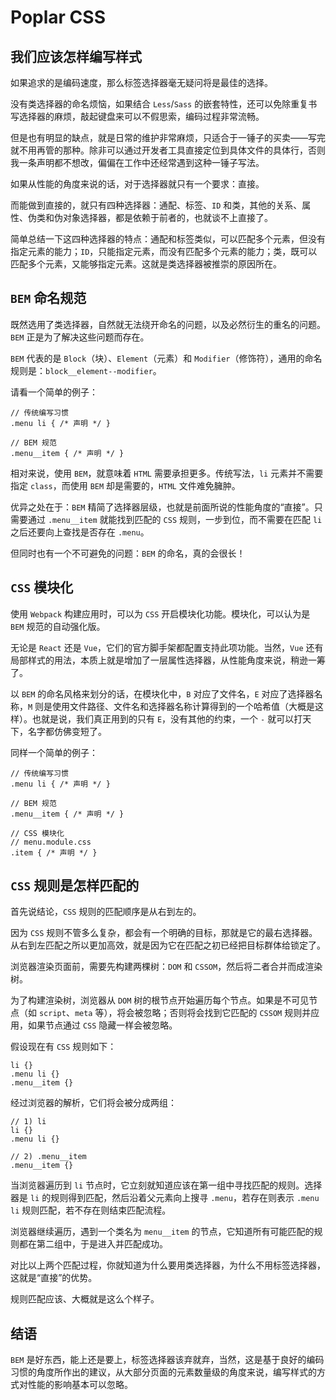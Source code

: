 # Poplar CSS

## 我们应该怎样编写样式

如果追求的是编码速度，那么标签选择器毫无疑问将是最佳的选择。

没有类选择器的命名烦恼，如果结合 `Less`/`Sass` 的嵌套特性，还可以免除重复书写选择器的麻烦，敲起键盘来可以不假思索，编码过程非常流畅。

但是也有明显的缺点，就是日常的维护非常麻烦，只适合于一锤子的买卖——写完就不用再管的那种。除非可以通过开发者工具直接定位到具体文件的具体行，否则我一条声明都不想改，偏偏在工作中还经常遇到这种一锤子写法。

如果从性能的角度来说的话，对于选择器就只有一个要求：直接。

而能做到直接的，就只有四种选择器：通配、标签、`ID` 和类，其他的关系、属性、伪类和伪对象选择器，都是依赖于前者的，也就谈不上直接了。

简单总结一下这四种选择器的特点：通配和标签类似，可以匹配多个元素，但没有指定元素的能力；`ID`，只能指定元素，而没有匹配多个元素的能力；类，既可以匹配多个元素，又能够指定元素。这就是类选择器被推崇的原因所在。

## `BEM` 命名规范

既然选用了类选择器，自然就无法绕开命名的问题，以及必然衍生的重名的问题。`BEM` 正是为了解决这些问题而存在。

`BEM` 代表的是 `Block`（块）、`Element`（元素）和 `Modifier`（修饰符），通用的命名规则是：`block__element--modifier`。

请看一个简单的例子：

```
// 传统编写习惯
.menu li { /* 声明 */ }

// BEM 规范
.menu__item { /* 声明 */ }
```

相对来说，使用 `BEM`，就意味着 `HTML` 需要承担更多。传统写法，`li` 元素并不需要指定 `class`，而使用 `BEM` 却是需要的，`HTML` 文件难免臃肿。

优异之处在于：`BEM` 精简了选择器层级，也就是前面所说的性能角度的“直接”。只需要通过 `.menu__item` 就能找到匹配的 `CSS` 规则，一步到位，而不需要在匹配 `li` 之后还要向上查找是否存在 `.menu`。

但同时也有一个不可避免的问题：`BEM` 的命名，真的会很长！

## `CSS` 模块化

使用 `Webpack` 构建应用时，可以为 `CSS` 开启模块化功能。模块化，可以认为是 `BEM` 规范的自动强化版。

无论是 `React` 还是 `Vue`，它们的官方脚手架都配置支持此项功能。当然，`Vue` 还有局部样式的用法，本质上就是增加了一层属性选择器，从性能角度来说，稍逊一筹了。

以 `BEM` 的命名风格来划分的话，在模块化中，`B` 对应了文件名，`E` 对应了选择器名称，`M` 则是使用文件路径、文件名和选择器名称计算得到的一个哈希值（大概是这样）。也就是说，我们真正用到的只有 `E`，没有其他的约束，一个 `-` 就可以打天下，名字都仿佛变短了。

同样一个简单的例子：

```
// 传统编写习惯
.menu li { /* 声明 */ }

// BEM 规范
.menu__item { /* 声明 */ }

// CSS 模块化
// menu.module.css
.item { /* 声明 */ }
```

## `CSS` 规则是怎样匹配的

首先说结论，`CSS` 规则的匹配顺序是从右到左的。

因为 `CSS` 规则不管多么复杂，都会有一个明确的目标，那就是它的最右选择器。从右到左匹配之所以更加高效，就是因为它在匹配之初已经把目标群体给锁定了。

浏览器渲染页面前，需要先构建两棵树：`DOM` 和 `CSSOM`，然后将二者合并而成渲染树。

为了构建渲染树，浏览器从 `DOM` 树的根节点开始遍历每个节点。如果是不可见节点（如 `script`、`meta` 等），将会被忽略；否则将会找到它匹配的 `CSSOM` 规则并应用，如果节点通过 `CSS` 隐藏一样会被忽略。

假设现在有 `CSS` 规则如下：

```
li {}
.menu li {}
.menu__item {}
```

经过浏览器的解析，它们将会被分成两组：

```
// 1) li
li {}
.menu li {}

// 2) .menu__item
.menu__item {}
```

当浏览器遍历到 `li` 节点时，它立刻就知道应该在第一组中寻找匹配的规则。选择器是 `li` 的规则得到匹配，然后沿着父元素向上搜寻 `.menu`，若存在则表示 `.menu li` 规则匹配，若不存在则结束匹配流程。

浏览器继续遍历，遇到一个类名为 `menu__item` 的节点，它知道所有可能匹配的规则都在第二组中，于是进入并匹配成功。

对比以上两个匹配过程，你就知道为什么要用类选择器，为什么不用标签选择器，这就是“直接”的优势。

规则匹配应该、大概就是这么个样子。

## 结语

`BEM` 是好东西，能上还是要上，标签选择器该弃就弃，当然，这是基于良好的编码习惯的角度所作出的建议，从大部分页面的元素数量级的角度来说，编写样式的方式对性能的影响基本可以忽略。